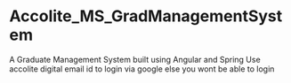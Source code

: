 # Accolite_MS_GradManagementSystem
A Graduate Management System built using Angular and Spring
Use accolite digital email id to login via google else you wont be able to login
